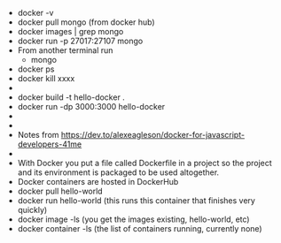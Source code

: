 - docker -v
- docker pull mongo (from docker hub)
- docker images | grep mongo
- docker run -p 27017:27107 mongo
- From another terminal run
	- mongo
- docker ps
- docker kill xxxx
-
- docker build -t hello-docker .
- docker run -dp 3000:3000 hello-docker
-
-
- Notes from https://dev.to/alexeagleson/docker-for-javascript-developers-41me
-
- With Docker you put a file called Dockerfile in a project so the project and its environment is packaged to be used altogether.
- Docker containers are hosted in DockerHub
- docker pull hello-world
- docker run hello-world (this runs this container that finishes very quickly)
- docker image -ls (you get the images existing, hello-world, etc)
- docker container -ls (the list of containers running, currently none)